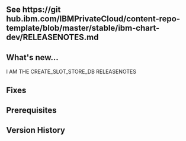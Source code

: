 ## See https://git hub.ibm.com/IBMPrivateCloud/content-repo-template/blob/master/stable/ibm-chart-dev/RELEASENOTES.md

## What's new... 
I AM THE CREATE_SLOT_STORE_DB RELEASENOTES

## Fixes 

## Prerequisites 

## Version History
